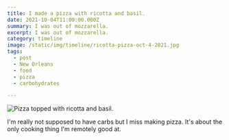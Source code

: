 ```yaml
---
title: I made a pizza with ricotta and basil.
date: 2021-10-04T11:00:00.000Z
summary: I was out of mozzarella.
excerpt: I was out of mozzarella.
category: timeline
image: /static/img/timeline/ricotta-pizza-oct-4-2021.jpg
tags:
  - post 
  - New Orleans
  - food
  - pizza
  - carbohydrates

---
```


![Pizza topped with ricotta and basil.](/static/img/timeline/ricotta-pizza-oct-4-2021.jpg)

I'm really not supposed to have carbs but I miss making pizza. It's about the only cooking thing I'm remotely good at.
